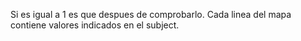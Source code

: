 Si es igual a 1 es que despues de comprobarlo. Cada linea del mapa contiene valores indicados en el subject.
